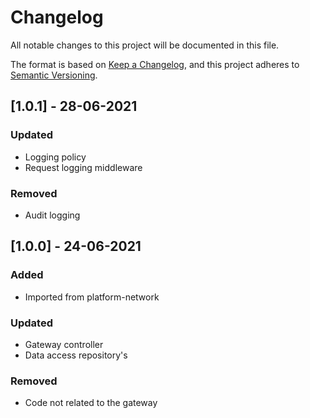 # Changelog
All notable changes to this project will be documented in this file.

The format is based on [Keep a Changelog](https://keepachangelog.com/en/1.0.0/),
and this project adheres to [Semantic Versioning](https://semver.org/spec/v2.0.0.html).

## [1.0.1] - 28-06-2021
### Updated
- Logging policy
- Request logging middleware

### Removed
- Audit logging

## [1.0.0] - 24-06-2021
### Added
- Imported from platform-network

### Updated
- Gateway controller
- Data access repository's

### Removed
- Code not related to the gateway

